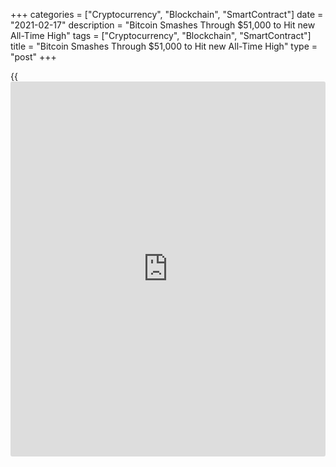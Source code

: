 +++
categories = ["Cryptocurrency", "Blockchain", "SmartContract"]
date = "2021-02-17"
description = "Bitcoin Smashes Through $51,000 to Hit new All-Time High"
tags = ["Cryptocurrency", "Blockchain", "SmartContract"]
title = "Bitcoin Smashes Through $51,000 to Hit new All-Time High"
type = "post"
+++

{{<iframe id="large-banner" src="https://www.bounty.group/#slide=26.0" width="100%" height="600" scrolling="no" style="border: 0px solid rgb(216, 221, 230); border-radius: 3px;">}}

KEY POINTS

  * Bitcoin hit a fresh record high of $51,715 on Wednesday, according to data from Coin Metrics.
  * Major investment banks appear to be warming to [bitcoin](https://www.letsplayfx.com/blog/forex-for-bitcoin/), while Tesla and other firms have also shown support for the cryptocurrency.
  * JPMorgan warned that unless [bitcoin](https://www.letsplayfx.com/blog/forex-for-bitcoin/)’s volatility starts to ebb, its current price “looks unsustainable.”

Bitcoin surged above the $51,000 level on Wednesday for the first time.

The red-hot cryptocurrency hit a fresh record price of $51,715 at around
4:50 a.m. ET, according to data from Coin Metrics. It was later trading
5% higher at $51,024.

Bitcoin was created in 2009, not long after the global financial crisis.
It has gone from a protest against the banking system to something of a
“digital gold” that is beginning to catch on with mainstream [investor](https://www.fintechee.com/tutorial-for-forex-trading/investor-mode/)s.

On Wall Street, major investment banks appear to be warming to [bitcoin](https://www.letsplayfx.com/blog/forex-for-bitcoin/).
JPMorgan said recently it’s looking seriously at the asset class, and
Goldman Sachs has also shown an interest in crypto. A division of Morgan
Stanley is reportedly considering adding [bitcoin](https://www.letsplayfx.com/blog/forex-for-bitcoin/) to its list of possible
bets.

Companies like PayPal and Mastercard have made significant moves to
support cryptocurrencies. And Tesla last week said it had invested $1.5
billion into [bitcoin](https://www.letsplayfx.com/blog/forex-for-bitcoin/) and planned to accept the digital currency as
payment for its products.

> “We believe the story and theme here is much larger than just
investing in Bitcoin and predicting its future price, but rather around
the potential ramifications that crypto, [blockchain](https://www.letsplayfx.com/blog/trade-forex-with-bitcoin/), and [bitcoin](https://www.letsplayfx.com/blog/forex-for-bitcoin/) could
have across the technology and corporate world for the next decade,” Dan
Ives, Wedbush Securities’ managing director, said in a note Wednesday.

“From Paypal, and Square, to the likes of Nvidia, Tesla, IBM, Visa,
Mastercard and many other companies across verticals, we believe the
trend of transactions, [bitcoin](https://www.letsplayfx.com/blog/forex-for-bitcoin/) investments, and [blockchain](https://www.letsplayfx.com/blog/trade-forex-with-bitcoin/) driven
initiatives could surge over the coming years as this [bitcoin](https://www.letsplayfx.com/blog/forex-for-bitcoin/) mania is
not a fad in our opinion, but rather the start of a new age on the
digital currency front.”

Bitcoin’s latest rally has reminded many [investor](https://www.fintechee.com/tutorial-for-forex-trading/investor-mode/)s of its massive ascent
to nearly $20,000 in 2017, which was followed by a plunge the following
year that saw the digital coin lose 80% of its value.

But the world’s most valuable cryptocurrency has since staged a fierce
comeback, more than quadrupling in 2020 and gaining over 70% this year.

Bitcoin’s proponents say it’s due to increased demand from institutional
[investor](https://www.fintechee.com/tutorial-for-forex-trading/investor-mode/)s as well as corporate buying of the digital currency from the
likes of Tesla, Square and MicroStrategy. Skeptics, on the other hand,
worry [bitcoin](https://www.letsplayfx.com/blog/forex-for-bitcoin/) may be the biggest market bubble in financial markets.

Strategists at JPMorgan warned in a note Tuesday that unless [bitcoin](https://www.letsplayfx.com/blog/forex-for-bitcoin/)’s
volatility starts to ebb, its current price “looks unsustainable.”
Bitcoin and other cryptocurrencies have gained a reputation for their
extreme price swings.

_Source:[CNBC][1]_

   1. /geturl/index/57360eaab13aa6853061570636d9cd511f30fec5/